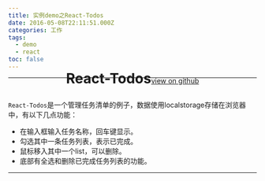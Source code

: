 ```yaml
---
title: 实例demo之React-Todos
date: 2016-05-08T22:11:51.000Z
categories: 工作
tags:
  - demo
  - react
toc: false
---
```


--------------------------------------------------------------------------------

<header style="margin-top:-55px;">
    <h1 class="todo-title"><span>React-Todos</span><a href="https://github.com/luckykun/react-demo" style="font-size:14px;font-weight:normal;">view on github</a></h1>
</header>

<div class="container react-todo-demo" style="margin-top:-30px;">
    <div id="app"></div>
</div>

<script src="https://rawgit.com/luckykun/react-demo/master/src/vendor/react.min.js"></script>
<script src="https://rawgit.com/luckykun/react-demo/master/out/bundle.js"></script>

<!--more-->

`React-Todos`是一个管理任务清单的例子，数据使用localstorage存储在浏览器中，有以下几点功能：
- 在输入框输入任务名称，回车键显示。
- 勾选其中一条任务列表，表示已完成。
- 鼠标移入其中一个list，可以删除。
- 底部有全选和删除已完成任务列表的功能。


---
